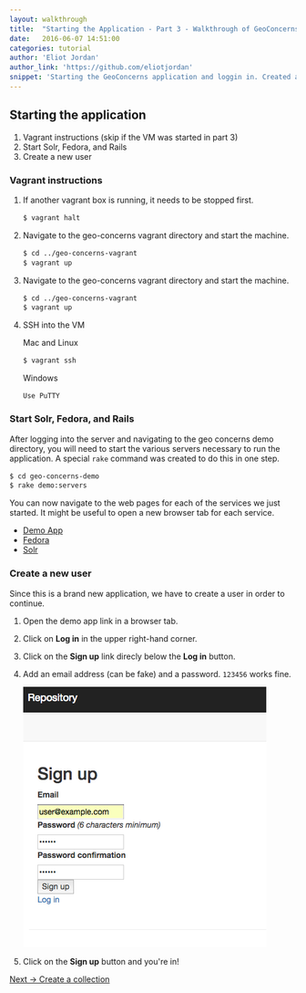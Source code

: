 ```yaml
---
layout: walkthrough
title:  "Starting the Application - Part 3 - Walkthrough of GeoConcerns"
date:   2016-06-07 14:51:00
categories: tutorial
author: 'Eliot Jordan'
author_link: 'https://github.com/eliotjordan'
snippet: 'Starting the GeoConcerns application and loggin in. Created as part of a tutorial series given as Walkthrough of GeoConcerns'
---
```


## Starting the application
  1. Vagrant instructions (skip if the VM was started in part 3)
  1. Start Solr, Fedora, and Rails
  1. Create a new user


### Vagrant instructions

1. If another vagrant box is running, it needs to be stopped first.

   ```sh
   $ vagrant halt
   ```

1. Navigate to the geo-concerns vagrant directory and start the machine.

   ```sh
   $ cd ../geo-concerns-vagrant
   $ vagrant up
   ```

1. Navigate to the geo-concerns vagrant directory and start the machine.

   ```sh
   $ cd ../geo-concerns-vagrant
   $ vagrant up
   ```

1. SSH into the VM

   Mac and Linux

   ```sh
   $ vagrant ssh
   ```

   Windows

   ```
   Use PuTTY
   ```

### Start Solr, Fedora, and Rails

After logging into the server and navigating to the geo concerns demo directory, you will need to start the various servers necessary to run the application. A special `rake` command was created to do this in one step.

```sh
$ cd geo-concerns-demo
$ rake demo:servers 
```

You can now navigate to the web pages for each of the services we just started. It might be useful to open a new browser tab for each service.

- [Demo App](http://127.0.0.1:3000)
- [Fedora](http://127.0.0.1:8984)
- [Solr](http://127.0.0.1:8983/solr)

### Create a new user

Since this is a brand new application, we have to create a user in order to continue.

1. Open the demo app link in a browser tab.
1. Click on **Log in** in the upper right-hand corner.
1. Click on the **Sign up** link direcly below the **Log in** button.
1. Add an email address (can be fake) and a password. `123456` works fine.

   ![sign_up](/images/sign_up.png)
1. Click on the **Sign up** button and you're in!

<div class='flash-notice'>
  <a href="{% post_url 2016-06-07-create-a-collection %}">Next → Create a collection</a>
</div>
